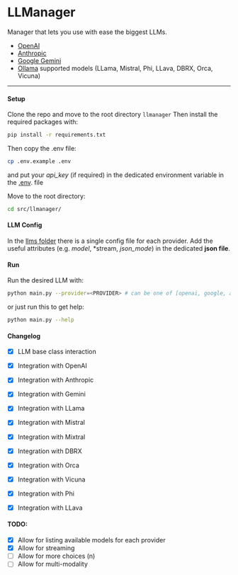 # LLManager

Manager that lets you use with ease the biggest LLMs.
- [OpenAI](https://platform.openai.com/docs/api-reference)
- [Anthropic](https://docs.anthropic.com/claude/reference/getting-started-with-the-api)
- [Google Gemini](https://ai.google.dev/gemini-api/docs/get-started/python?hl=en)
- [Ollama](https://ollama.com/library) supported models (LLama, Mistral, Phi, LLava, DBRX, Orca, Vicuna)

---------------------------------------------------------------

#### Setup

Clone the repo and move to the root directory `llmanager`
Then install the required packages with:
```bash
pip install -r requirements.txt
```

Then copy the .env file:
```bash
cp .env.example .env
```
and put your *api_key* (if required) in the dedicated environment variable in the [.env](.env). file

Move to the root directory:
```bash
cd src/llmanager/
```

#### LLM Config

In the [llms folder](src/llmanager/llms/configs/) there is a single config file for each provider.
Add the useful attributes (e.g. *model*, *stream, *json_mode*) in the dedicated **json file**.

#### Run

Run the desired LLM with:
```bash
python main.py --provider=<PROVIDER> # can be one of [openai, google, anthropic, ollama]
```


or just run this to get help:
```bash
python main.py --help
```


#### Changelog

- [x] LLM base class interaction
- [X] Integration with OpenAI
- [X] Integration with Anthropic
- [X] Integration with Gemini
- [x] Integration with LLama
- [X] Integration with Mistral
- [X] Integration with Mixtral
- [X] Integration with DBRX
- [X] Integration with Orca
- [X] Integration with Vicuna
- [X] Integration with Phi
- [X] Integration with LLava


#### TODO:

- [X] Allow for listing available models for each provider
- [X] Allow for streaming
- [ ] Allow for more choices (n)
- [ ] Allow for multi-modality
